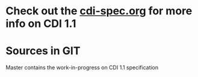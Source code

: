 # Check out the [cdi-spec.org](http://cdi-spec.org) for more info on CDI 1.1

Sources in GIT
====

Master contains the work-in-progress on CDI 1.1 specification
